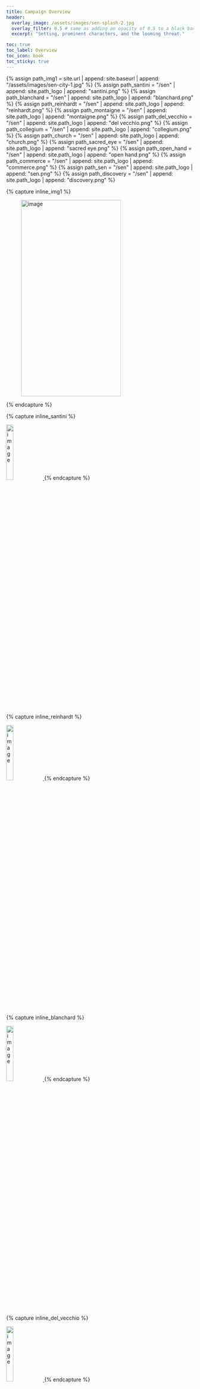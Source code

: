```yaml
---
title: Campaign Overview
header:
  overlay_image: /assets/images/sen-splash-2.jpg
  overlay_filter: 0.5 # same as adding an opacity of 0.5 to a black background
  excerpt: "Setting, prominent characters, and the looming threat."

toc: true
toc_label: Overview
toc_icon: book
toc_sticky: true
---
```


{% assign path_img1 = site.url | append: site.baseurl | append: "/assets/images/sen-city-1.jpg" %}
{% assign path_santini = "/sen" | append: site.path_logo | append: "santini.png" %}
{% assign path_blanchard = "/sen" | append: site.path_logo | append: "blanchard.png" %}
{% assign path_reinhardt = "/sen" | append: site.path_logo | append: "reinhardt.png" %}
{% assign path_montaigne = "/sen" | append: site.path_logo | append: "montaigne.png" %}
{% assign path_del_vecchio = "/sen" | append: site.path_logo | append: "del vecchio.png" %}
{% assign path_collegium = "/sen" | append: site.path_logo | append: "collegium.png" %}
{% assign path_church = "/sen" | append: site.path_logo | append: "church.png" %}
{% assign path_sacred_eye = "/sen" | append: site.path_logo | append: "sacred eye.png" %}
{% assign path_open_hand = "/sen" | append: site.path_logo | append: "open hand.png" %}
{% assign path_commerce = "/sen" | append: site.path_logo | append: "commerce.png" %}
{% assign path_sen = "/sen" | append: site.path_logo | append: "sen.png" %}
{% assign path_discovery = "/sen" | append: site.path_logo | append: "discovery.png" %}

<style type="text/css">

.container {
  display: inline;
  position: relative;
  width: 100%;
}

.image {
  display: inline;
  width: 19.5%;
  height: 19.5%;
  transition: .5s ease;
}

.overlay {
  position: absolute;
  top: 0;
  bottom: 0;
  left: 0;
  right: 0;
  height: 100%;
  width: 100%;
  opacity: 0;
  transition: .5s ease;
}

.container:hover .image {
  scale: 125%;
}

.container:hover .overlay {
  opacity: 1;
}

.text {
  color: white;
  font-size: 20px;
  position: absolute;
  width: 100%;
  top: 500%;
  left: 50%;
  transform: translate(-50%, -50%);
  -ms-transform: translate(-50%, -50%);
}

td
{
  vertical-align: top;
  text-align: left;
  width: 50%;
}



</style>

{% capture inline_img1 %}
  <figure class="align-right">
    <img src="{{ path_img1 }}" alt="image" class="image" style="width: 268px;height: 526px;">
  </figure> 
{% endcapture %}

{% capture inline_santini %}
  <div class="container"><a href="/sen/factions/santini-family">
    <img src="{{ path_santini }}" alt="image" class="image">
    <div class="overlay">
      <div class="text">Santini</div>
    </div>
  </a></div>
{% endcapture %}

{% capture inline_reinhardt %}
  <div class="container"><a href="/sen/factions/reinhardt-family">
    <img src="{{ path_reinhardt }}" alt="image" class="image">
    <div class="overlay"> 
      <div class="text">Reinhardt</div>
    </div> 
  </a></div>
{% endcapture %}

{% capture inline_blanchard %}
  <div class="container"><a href="/sen/factions/blanchard-family">
    <img src="{{ path_blanchard }}" alt="image" class="image">
    <div class="overlay"> 
      <div class="text">Blanchard</div>
    </div> 
  </a></div>
{% endcapture %}

{% capture inline_del_vecchio %}
  <div class="container"><a href="/sen/factions/del-vecchio-family">
    <img src="{{ path_del_vecchio }}" alt="image" class="image">
    <div class="overlay"> 
      <div class="text">Del Vecchio</div>
    </div> 
  </a></div>
{% endcapture %}

{% capture inline_montaigne %}
  <div class="container"><a href="/sen/factions/montaigne-family">
    <img src="{{ path_montaigne }}" alt="image" class="image">
    <div class="overlay"> 
      <div class="text">Montaigne</div>
    </div> 
  </a></div>
{% endcapture %}

{% capture inline_collegium %}
  <div class="container"><a href="/sen/factions/collegium-arcanum">
    <img src="{{ path_collegium }}" alt="image" class="image">
    <div class="overlay"> 
      <div class="text">Collegium Arcanum</div>
    </div> 
  </a></div>
{% endcapture %}

{% capture inline_open_hand %}
  <div class="container"><a href="/sen/factions/order-open-hand">
    <img src="{{ path_open_hand }}" alt="image" class="image">
    <div class="overlay"> 
      <div class="text">Order of the Open Hand</div>
    </div> 
  </a></div>
{% endcapture %}

{% capture inline_sacred_eye %}
  <div class="container"><a href="/sen/factions/order-sacred-eye">
    <img src="{{ path_sacred_eye }}" alt="image" class="image">
    <div class="overlay"> 
      <div class="text">Order of the Sacred Eye</div>
    </div> 
  </a></div>
{% endcapture %}

{% capture inline_guild_commerce %}
  <div class="container"><a href="/sen/factions/guild-of-open-commerce">
    <img src="{{ path_commerce }}" alt="image" class="image">
    <div class="overlay"> 
      <div class="text">Guild of Open Commerce</div>
    </div> 
  </a></div>
{% endcapture %}

{% capture inline_church_union %}
  <div class="container"><a href="/sen/factions/church-of-the-union">
    <img src="{{ path_church }}" alt="image" class="image">
    <div class="overlay"> 
      <div class="text">Church of the Union</div>
    </div> 
  </a></div>
{% endcapture %}

{% capture inline_guild_discovery %}
  <div class="container"><a href="/sen/factions/guild-of-discovery">
    <img src="{{ path_discovery }}" alt="image" class="image">
    <div class="overlay"> 
      <div class="text">Guild of Discovery</div>
    </div> 
  </a></div>
{% endcapture %}

{% capture inline_main_characters %}
  <table>
    <tr>
      <td><h3><a href="/sen/characters/viola-santini">Viola Santini</a></h3>Viola Santini, the revered matriarch of the Santini family, commands respect and adoration in equal measure. Known for her grace, wisdom, and unwavering devotion to her family, she is a formidable presence in city of Sen.</td>
      <td><h3><a href="/sen/characters/salvatore-russo">Salvatore Russo</a></h3>Salvatore commanded a prominent presence in Sen's aristocracy until his passing nearly a decade ago. He was a respected figure in Sen's social circles, known for his contributions to the city's cultural endeavors.</td>
    </tr>
    <tr>
      <td><h3><a href="/sen/characters/francesca-santini">Francesca Santini</a></h3>The eldest child of Viola Santini. Skilled in both combat and diplomacy, Francesca is a formidable presence in both the boardroom and the battlefield. She manages the family's businesses and serves as a lead enforcer in the Santini boroughs.</td>
      <td><h3><a href="/sen/characters/giovanna-santini">Giovanna Santini</a></h3>Second eldest child of Viola Santini. Gifted with a sharp mind for numbers and negotiation, Giovanna oversees the family's finances and investments, skillfully managing their wealth. Her ambitious nature and keen business acumen drive her pursuit of wealth and power within Sen's aristocracy.</td>
    </tr>
    <tr>
      <td><h3><a href="/sen/characters/alessia-santini">Alessia Santini</a></h3>Middle child of Viola Santini. Alessia is the epitome of grace and charm, often seen at the most exclusive gatherings. While she appears to live a life of luxury and leisure, Alessia is highly adept at networking and handling the family's social connections.</td>
      <td><h3><a href="/sen/characters/luciano-santini">Luciano Santini</a></h3>Second youngest child of Viola Santini. The only son of Viola, Luciano is often regarded as the black sheep of the family. He is disinterested and ineffectual when it comes to family affairs, lacking ambition and the necessary skills to involve himself in the family's enterprises.</td>
    </tr>
      <tr>
      <td><h3><a href="/sen/characters/caterina-santini">Caterina Santini</a></h3>Youngest child of Viola Santini. The youngest daughter of the Santini family, Caterina is known for her ability to handle herself in delicate situations with finesse and grace. She is new to the political scene, emerging with her newlywed husband Fabrizio de Luca.</td>
    </tr>
  </table>
{% endcapture %}

{% capture inline_family_logos %}
  <div style="margin-left: -12.5%; width: 125%; text-align: center; overflow: visible;">{{ inline_blanchard }} {{ inline_del_vecchio }} {{ inline_santini }} {{ inline_montaigne }} {{ inline_reinhardt }}</div>
  <br>
{% endcapture %}

{% capture inline_families %}
  <table>
    <tr>
      <td><h3><a href="/sen/characters/santini-family">The Santinis</a></h3>The Santini family stands as one of the most powerful and influential families in Sen. Renowned for their involvement in magic and the arcane arts, they hold considerable sway over the city's magical and political affairs. At the head of the family is Viola Santini, a charismatic and shrewd matriarch known for her strategic mind and unwavering ambition.</td>
      <td><h3><a href="/sen/characters/blanchard-family">The Blanchards</a></h3>With deep roots in the arts and culture, the Blanchards excel in entertainment, hospitality, and fine arts. They own prestigious theaters, galleries, and luxury venues, shaping Sen's cultural landscape. However, their commitment to tradition and their cautious approach to politics often put them at odds with more progressive forces.</td>
    </tr>
    <tr>
      <td><h3><a href="/sen/characters/montaigne-family">The Montaignes</a></h3>Closely aligned with the Collegium Arcanum, the Montaignes are staunch advocates for scholarly pursuits and magical research. They have a significant presence in the Collegium and are known for their fair arbitration in political matters. Their recent reforms on magical materials highlight their progressive stance on magic regulation.</td>
      <td><h3><a href="/sen/characters/del-vecchio-family">The Del Vecchios</a></h3>The Del Vecchios are known for their scandals and their recent efforts flip that image, and root out corruption. Alessandro Del Vecchio, the family patriarch, is fiercely against corruption and has worked tirelessly to clean up the family's image after the criminal exploits of his father, Ettore Del Vecchio. The family's current political liaison, Gabriella, continues this mission, navigating the complex political landscape with determination.</td>
    </tr>
    <tr>
      <td><h3><a href="/sen/characters/reinhardt-family">The Reinhardts</a></h3>The Reinhardts are known for their fierce loyalty to their own and their expertise in engineering and architecture. Their longstanding rivalry with the Santinis has fueled tensions in Sen, especially following the failed marriage between Karl Reinhardt and Francesca Santini. The Reinhardts' reputation for revenge and their strategic political maneuvers make them a formidable force.</td>
      <td></td>
    </tr>
  </table><br>
{% endcapture %}

{% capture inline_factions %}
  <table>
    <tr>
      <td><h3>Collegium Arcanum</h3>Lorem upsum dolor sit amet.</td>
      <td><h3>Church of the Union</h3>Lorem upsum dolor sit amet.</td>
    </tr>
    <tr>
      <td><h3>Order of the Sacred Eye</h3>Lorem upsum dolor sit amet.</td>
      <td><h3>Order of the Open Hand</h3>Lorem upsum dolor sit amet.</td>
    </tr>
    <tr>
      <td><h3>Guild of Discovery</h3>The Guild of Discovery, renowned for its daring exploration of the cosmos, has a storied history of uncovering new worlds and bringing diverse races to Sen. Members of this esteemed guild are pioneers, scholars, and adventurers dedicated to expanding Sen's knowledge and influence. </td>
      <td><h3>Guild of Open Commerce</h3>Lorem upsum dolor sit amet.</td>
    </tr>
  </table><br>
{% endcapture %}

{% capture inline_options %}
  <table>
    <tr>
      <td><h3>Five Families: Trusted Ally</h3>As a member or close associate of one of Sen's five influential families, you may have a vested interest in the city's political landscape and the power dynamics at play. Your presence at Viola Santini's grand gala is driven by the need to protect your family's interests, gather intelligence on rival families, and uncover any potential threats posed by the Violet Lady.</td>
      <td><h3>Order of the Sacred Eye: Inquisitor</h3>As an inquisitor from the Order of the Sacred Eye, you may have been dispatched to investigate the rumors surrounding the Violet Lady and the potential corruption within Sen's elite. Your duty brings you to Viola Santini's party, where you seek to gather information and identify any individuals who might be connected to the sinister rumors.</td>
    </tr>
    <tr>
      <td><h3>Order of the Open Hand: Protector</h3>As a paladin sworn to uphold justice and protect the innocent, you may have been invited to the Santini gala to ensure the safety of the guests and to offer your support in addressing the growing threat of the Violet Lady. Your presence might serve as a deterrent to any malevolent forces that might seek to disrupt the gathering.</td>
      <td><h3>Church of the Union: Altruist</h3>As a devout member of Sen's religious community, you might be concerned with the moral decay and hidden evils within the city's power structures. Your faith drives you to seek out and confront the malign forces threatening Sen's peace and stability.</td>
    </tr>
    <tr>
      <td><h3>Collegium Arcanum: Disgruntled Scholar</h3>As a scholar or mage affiliated with the Collegium Arcanum, you may be intrigued to hear what will be done about the attacks, as your work is directly affected. The diminished flow of magic materials in the area have slowed research and trade to a crawl. Your quest for answers leads you to delve into the secrets of the city's ruling families and the enigmatic Violet Lady.</td>
      <td><h3>Independent Investigator</h3>You are a private investigator or a detective with a reputation for solving high-profile cases. The rumors surrounding the Violet Lady have piqued your interest, and the Santini gala is the perfect place to gather clues and interrogate suspects. Your invitation might have come from a concerned party who values your skills in uncovering the truth.</td>
    </tr>
    <tr>
      <td><h3>Artisan or Entertainer</h3>You are a renowned artist, musician, or performer invited to the gala to showcase your talents. While your primary role is to entertain the guests, you have a keen eye for detail and an ear for gossip. The intrigue and tension in the air provide a unique opportunity for you to observe and perhaps uncover secrets that others might overlook.</td>
      <td><h3>Loyal Servant or Bodyguard</h3>You are a trusted servant or bodyguard of one of the influential families. Your duty is to ensure the safety and well-being of your employer during the gala. Your close proximity to the family members and guests allows you to overhear conversations and witness interactions that could be crucial to understanding the bigger picture.</td>
    </tr>
    <tr>
      <td><h3>Guild of Discovery: Pioneer</h3>As a member of the Guild of Discovery, you have a vested interest in the political landscape of Sen, as it directly impacts funding and support for future expeditions. Attending Viola Santini's grand gala is an opportunity to secure patronage, form alliances, and ensure the continuation of your important work. Perhaps you are here to gain favor with the influential families, or maybe you have been tasked with gathering information on the current political climate to report back to the guild.</td>
      <td></td>
    </tr>
  </table><br>
{% endcapture %}

{% comment %} ============================================== {% endcomment %}

By the end of this page, you should have a clear understanding of what to expect from Shadows of Intrigue. We'll cover setting, prominent characters, the looming threat, some interesting player options to consider, and some tips to help fit into the world.

<!--more-->

# Setting

---

{{ inline_img1 }} 
Long ago, the people of the ancient world of Qon constructed a city at the convergence of a series of arcane gateways. These gateways opened a bridge across the universe, connecting countless worlds together with Sen at its heart. 

Centuries later, Sen exists now as a sprawling metropolis that stands as a testament to diversity and cultural unity. Its streets wind through districts teeming with life, its towering spires piercing the sky, and its bustling markets offering goods from every culture. From the opulent halls of its noble houses to the crooked alleys of its more crowded boroughs, Sen pulses with the vibrant energy of progress and innovation.

Renowned as an epicenter of culture, technology, and politics, Sen is a beacon of civilization in an ever-changing universe Its universities attract the brightest scholars and mages, its bustling markets offer the latest marvels of modern invention, and its grandest theaters host fantastic performances. Here, ideas are born, alliances are forged, and the course of history is shaped by the actions of its diverse inhabitants.

Too large to be governed by one centralized government, the city has broken up its governance throughout large connections of boroughs, each controlled by different families. These families are thought of by the people in most cases as essential, as their wealth, influence, and leadership is invaluable in steering the course of their home's history. While some cry out against the opulent displays of wealth possessed by the aristocratic families of Sen, the benefits of these families greatly outweigh the posed negatives. The people remain happy, their voices heard, and the city safe and prosperous. The positions of leadership held by these noble houses each wield considerable power and authority in Sen's complex political landscape, differing from place to place.

Our story surrounds five of these great families; the prestigious Santini family, and four other political families operating in their section of the city. Together, the five families all hold a significant share of influence where our story takes place, all vying for power in the area and looking to expand further. Each family has their own interests at heart, carefully navigating an increasingly unstable political landscape. Recently, a growing destabilizing threat has emerged, threatening violence and terror throughout the streets. The families can no longer ignore this presence, and a grand gala event has been called to formally address the growing threat of this dark player, "The Violet Lady".

---

# Main Characters

The Santini family is large and filled with gifted and skilled individuals, nearly all singular in their talents. At its head is Viola Santini, matriarch and head of all the family's operations. In the absence of their late father, Salvatore Russo, their children have stepped up to each manage their own sections of the Santini dynasty:

{{ inline_main_characters }}

## The Five Families
Among the **Santinis** are a number of neighboring families, all players in the political scene, vying for power amongst the boroughs of Sen. Each family will play a role in the story, some large and some small. The **Blanchards**, the **Del Vecchios**, the **Montaignes**, and the **Reinhardts** will all be in attendance at the grand gala, spreading their influence and socializing with the city's elite. Each family has their own involvement with the Santinis, and their own agendas they're pushing for.

{{ inline_families }}

{{ inline_family_logos }}

## Factions
<div class="todo">blurb about factions</div>

{{ inline_factions }}

{{ inline_faction_logos }}

<br>

# Threat

<div class="todo">Blurb about threats in the story.</div>

## The Violet Lady

An enigmatic, shadowy figure, whose true motives and origins remain shrouded in mystery. Recent events have seen a surge in precise attacks throughout the city, targeting warehouses and facilities containing valuable magical materials with alarming frequency. Further reports have surfaced of necromantic disturbances affecting the interests of not only the Santini family, but their allies in the Blanchard and Del Vecchio clans as well. Lastly, whispers of cultist activity and missing persons following these events have begun to spread. With no arrests have been made, no reports of anyone having even seen this Violet Lady figure, and little evidence of their presence, the city's residents have begun speculating wildly on the true nature of these dark forces at work. 

Despite the escalating threat posed by the Violet Lady and her nefarious activities, the response from the great families of Sen has been notably muted. While rumors and whispers of the Violet Lady's actions circulate throughout the city, the great families have thus far been slow to act; this lackluster response has left many residents of Sen feeling vulnerable and exposed, as they look to the Santini family and their allies for leadership and guidance in these troubled times. Some speculate that there are those in the great families that know the true identity of the Violet Lady and refuse to come forward, likely benefiting somehow. 

Following numerous accusations all seeming to stem from a unfortunate similarity between her name and the criminal, some have even gone so far to suggest Viola Santini as a possible kingpin to the string of crimes, to which Viola responded by releasing her daily schedule to the public with a foreword.
> "If you can find the time for masterminding an entire criminal conspiracy in my schedule someplace, I might consider this a valid accusation." - Viola Santini

<br>![image]({{ path_sen }}){: .align-center}<br>

# A Call to Action

Following a large gap of silence from the Santinis and the neighbouring families, the Santini family has sent out an open invitation for those in the high society to attend a great gala, hosted at their estate. It is there that Viola Santini will address the public about the Violet Lady threat, and exactly how they plan to put an end to it. 

Did you recieve a letter by post? Are you working detail at the party? Or some other reason altogether? Below are some ideas to help you choose why your character might be attending Viola's party. By no means do you have to choose from this list, but let it help you understand the motives surrounding the intricate world of the Celestial City.

## Options to Consider

How do you envision your character being invited to the Santini's event? Here are some options to consider when building your character in fitting into Sen.

{{ inline_options }}

## Tips

Finally, here are some tips to consider when building your character. 

- Think about your character's connections to the five families and other factions within Sen. Whether you are an insider with deep ties or an outsider looking to make your mark, your alliances and rivalries will shape your journey and impact the story.
- Strongly consider making a character that will be interested (at least in some sense) in dealing with the Santini family. Their fate will be tied with yours in this story, so playing a character who couldn't care less about them might not be very exciting to play.
- Characters with strong personal motivations will do well for this campaign. Whether driven by revenge, justice, or personal gain, your character's unique perspective will add depth to the unfolding drama.
- Consider giving your character skills and backgrounds that lend themselves well to social intrigue. Abilities that allow you to gather information, influence others, and navigate social situations will be invaluable.
- Be prepared for combat as much as social encounters. Dangers abound! Just as I hope your barbarian can charm the pants off of a politician, I hope your socialite can take a fireball or two. 